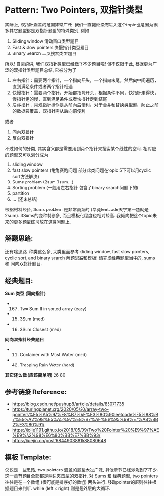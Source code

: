 # Pattern: Two Pointers, 双指针类型

实际上, 双指针涵盖的范围非常广泛. 我们一直拖延没有进入这个topic也是因为很多其它题型都是双指针题型的特殊类别, 例如
1. Sliding window 滑动窗口类型题目
3. Fast & slow pointers 快慢指针类型题目
11. Binary Search 二叉搜索类型题目

所以! 自豪的讲, 我们双指针类型已经做了不少题目啦! 但不仅限于此, 根据更为广泛的双指针类型题目总结, 它被分为了
1. 左右指针：需要两个指针，一个指向开头，一个指向末尾，然后向中间遍历，直到满足条件或者两个指针相遇
2. 快慢指针：需要两个指针，开始都指向开头，根据条件不同，快指针走得快，慢指针走的慢，直到满足条件或者快指针走到结尾
3. 后序指针：常规指针操作是从前向后便利，对于合并和替换类型题，防止之前的数据被覆盖，双指针需从后向前便利

或者
1. 同向双指针
2. 反向双指针

不过如何的分类, 其实含义都是需要用到两个指针来搜索某个线性的空间. 相对应的题型又可以划分成为
1. sliding window
2. fast slow pointers (龟兔赛跑问题 部分此类问题在topic 5下可以用cyclic sort方法解决)
3. Sums problem (2sum 3sum...)
4. Sorting problem (一般用左右指针 包含了binary search问题下的)
5. partition
6. ... (还未总结)

根据材料经验, Sums problem 是非常高频的 (毕竟leetcode天字第一题就是2sum). 3Sums的变种特别多, 而且模板化程度也相对较高. 我倾向把这个topic未来的更多题型练习放在这类问题上. 


## **解题思路:**
还有啥思路, 种类这么多, 大类里面参考 sliding window, fast slow pointers, cyclic sort, and binary search 解题思路和模板! 请完成经典题型当中的, sums 和 同向双指针题目.

## **经典题目:**

**Sum 类型 (同向指针)**
- 167. Two Sum II in sorted array (easy)
- 15. 3Sum (med)
- 16. 3Sum Closest (med)

**同向双指针经典题目**
- 11. Container with Most Water (med)
- 42. Trapping Rain Water (hard)

**其它还么做 (应该简单吧)**
26 80

## **参考链接 Reference:**

- https://blog.csdn.net/pushup8/article/details/85071735
- https://turingplanet.org/2020/05/20/array-two-pointers%E5%A5%97%E8%B7%AF%E3%80%90leetcode%E5%88%B7%E9%A2%98%E5%A5%97%E8%B7%AF%E6%95%99%E7%A8%8B2%E3%80%91/
- https://jolie1191.github.io/2018/05/09/Two%20Pointer%20%E9%97%AE%E9%A2%98%E6%80%BB%E7%BB%93/
- https://juejin.cn/post/6844903881588080648

## **模板 Template:**
仅仅是一些思路, two pointers 涵盖的题型太过广泛, 其他章节已经涉及到了不少. 这一章节题目全部都是两边夹击型的双指针. 对 Sums 和 经典题型, two pointers 往往是在一个数组 (很可能是排序好的数组) 两头进行. 移动pointer的原则往往根据题目来判断. while (left < right) 则是最外层的大循环.